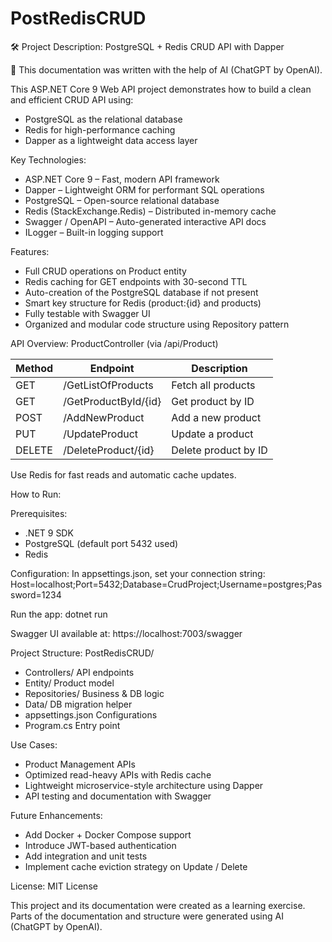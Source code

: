 # PostRedisCRUD
🛠️ Project Description: PostgreSQL + Redis CRUD API with Dapper

📄 This documentation was written with the help of AI (ChatGPT by OpenAI).

This ASP.NET Core 9 Web API project demonstrates how to build a clean and efficient CRUD API using:

- PostgreSQL as the relational database
- Redis for high-performance caching
- Dapper as a lightweight data access layer

Key Technologies:
- ASP.NET Core 9 – Fast, modern API framework
- Dapper – Lightweight ORM for performant SQL operations
- PostgreSQL – Open-source relational database
- Redis (StackExchange.Redis) – Distributed in-memory cache
- Swagger / OpenAPI – Auto-generated interactive API docs
- ILogger – Built-in logging support

Features:
- Full CRUD operations on Product entity
- Redis caching for GET endpoints with 30-second TTL
- Auto-creation of the PostgreSQL database if not present
- Smart key structure for Redis (product:{id} and products)
- Fully testable with Swagger UI
- Organized and modular code structure using Repository pattern

API Overview:
ProductController (via /api/Product)

Method  | Endpoint                        | Description
--------|----------------------------------|-------------------------
GET     | /GetListOfProducts              | Fetch all products
GET     | /GetProductById/{id}            | Get product by ID
POST    | /AddNewProduct                  | Add a new product
PUT     | /UpdateProduct                  | Update a product
DELETE  | /DeleteProduct/{id}             | Delete product by ID

Use Redis for fast reads and automatic cache updates.

How to Run:

Prerequisites:
- .NET 9 SDK
- PostgreSQL (default port 5432 used)
- Redis

Configuration:
In appsettings.json, set your connection string:
Host=localhost;Port=5432;Database=CrudProject;Username=postgres;Password=1234

Run the app:
dotnet run

Swagger UI available at: https://localhost:7003/swagger

Project Structure:
PostRedisCRUD/
- Controllers/      API endpoints
- Entity/           Product model
- Repositories/     Business & DB logic
- Data/             DB migration helper
- appsettings.json  Configurations
- Program.cs        Entry point

Use Cases:
- Product Management APIs
- Optimized read-heavy APIs with Redis cache
- Lightweight microservice-style architecture using Dapper
- API testing and documentation with Swagger

Future Enhancements:
- Add Docker + Docker Compose support
- Introduce JWT-based authentication
- Add integration and unit tests
- Implement cache eviction strategy on Update / Delete

License:
MIT License

This project and its documentation were created as a learning exercise.
Parts of the documentation and structure were generated using AI (ChatGPT by OpenAI).
